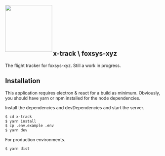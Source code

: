 <img align="left" src="https://github.com/foxsys-xyz/foxsys-xyz/blob/master/public/img/foxsys-xyz%20%5BIcon%5D%20%5BLight%20Back%5D.png" width="152" />

<br/><br/><br/><br/><br/><br/>

## x-track \\ foxsys-xyz
The flight tracker for foxsys-xyz. Still a work in progress.

## Installation

This application requires electron & react for a build as minimum. Obviously, you should have yarn or npm installed for the node dependencies.

Install the dependencies and devDependencies and start the server.

```sh
$ cd x-track
$ yarn install
$ cp .env.example .env
$ yarn dev
```

For production environments.

```sh
$ yarn dist
```
